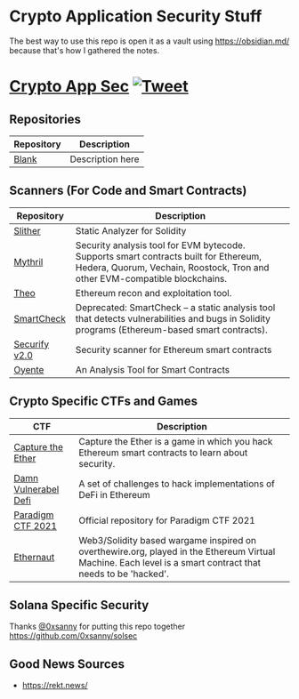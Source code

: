 # Crypto Application Security Stuff

The best way to use this repo is open it as a vault using https://obsidian.md/ because that's how I gathered the notes.


# [Crypto App Sec](https://github.com/Hack-with-Github/Awesome-Hacking) [![Tweet](https://img.shields.io/twitter/url/http/shields.io.svg?style=social)](https://twitter.com/intent/tweet?text=Crypto%20Application%20Security-%20a%20collection%20of%20lists%20for%20builders%20by%20@etsploit&url=https://github.com/etsploit/crypto-app-sec&hashtags=cryptosecurity,appsec,smartcontracts)


## Repositories

Repository | Description
---- | ----
[Blank](Null) 			| Description here

## Scanners (For Code and Smart Contracts)

Repository | Description
---- | ----
[Slither](https://github.com/crytic/slither) 			| Static Analyzer for Solidity
[Mythril](https://github.com/ConsenSys/mythril) 			| Security analysis tool for EVM bytecode. Supports smart contracts built for Ethereum, Hedera, Quorum, Vechain, Roostock, Tron and other EVM-compatible blockchains.
[Theo](https://github.com/cleanunicorn/theo) 			| Ethereum recon and exploitation tool.
[SmartCheck](https://github.com/smartdec/smartcheck) 			| Deprecated: SmartCheck – a static analysis tool that detects vulnerabilities and bugs in Solidity programs (Ethereum-based smart contracts).
[Securify v2.0](https://github.com/eth-sri/securify2) 			| Security scanner for Ethereum smart contracts 
[Oyente](https://github.com/enzymefinance/oyente) 			| An Analysis Tool for Smart Contracts



## Crypto Specific CTFs and Games

CTF | Description
---- | ----
[Capture the Ether](https://capturetheether.com/) 			| Capture the Ether is a game in which you hack Ethereum smart contracts to learn about security.
[Damn Vulnerabel Defi](https://github.com/tinchoabbate/damn-vulnerable-defi) 			| A set of challenges to hack implementations of DeFi in Ethereum
[Paradigm CTF 2021](https://github.com/paradigm-operations/paradigm-ctf-2021) 			| Official repository for Paradigm CTF 2021
[Ethernaut](https://ethernaut.openzeppelin.com/) 			| Web3/Solidity based wargame inspired on overthewire.org, played in the Ethereum Virtual Machine. Each level is a smart contract that needs to be 'hacked'.


## Solana Specific Security
Thanks [@0xsanny](https://twitter.com/0xsanny) for putting this repo together https://github.com/0xsanny/solsec


## Good News Sources 
- https://rekt.news/
